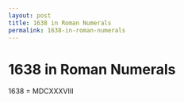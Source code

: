 ```yaml
---
layout: post
title: 1638 in Roman Numerals
permalink: 1638-in-roman-numerals
---
```


# 1638 in Roman Numerals

1638 = MDCXXXVIII
